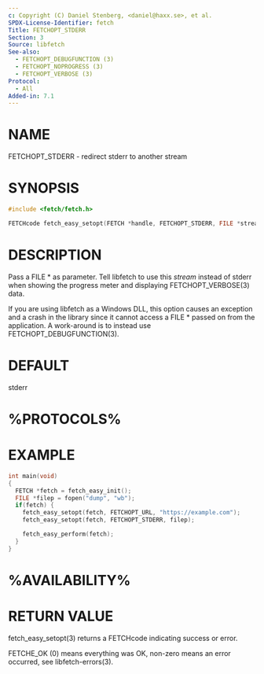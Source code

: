 ```yaml
---
c: Copyright (C) Daniel Stenberg, <daniel@haxx.se>, et al.
SPDX-License-Identifier: fetch
Title: FETCHOPT_STDERR
Section: 3
Source: libfetch
See-also:
  - FETCHOPT_DEBUGFUNCTION (3)
  - FETCHOPT_NOPROGRESS (3)
  - FETCHOPT_VERBOSE (3)
Protocol:
  - All
Added-in: 7.1
---
```


# NAME

FETCHOPT_STDERR - redirect stderr to another stream

# SYNOPSIS

~~~c
#include <fetch/fetch.h>

FETCHcode fetch_easy_setopt(FETCH *handle, FETCHOPT_STDERR, FILE *stream);
~~~

# DESCRIPTION

Pass a FILE * as parameter. Tell libfetch to use this *stream* instead of
stderr when showing the progress meter and displaying FETCHOPT_VERBOSE(3)
data.

If you are using libfetch as a Windows DLL, this option causes an exception and
a crash in the library since it cannot access a FILE * passed on from the
application. A work-around is to instead use FETCHOPT_DEBUGFUNCTION(3).

# DEFAULT

stderr

# %PROTOCOLS%

# EXAMPLE

~~~c
int main(void)
{
  FETCH *fetch = fetch_easy_init();
  FILE *filep = fopen("dump", "wb");
  if(fetch) {
    fetch_easy_setopt(fetch, FETCHOPT_URL, "https://example.com");
    fetch_easy_setopt(fetch, FETCHOPT_STDERR, filep);

    fetch_easy_perform(fetch);
  }
}
~~~

# %AVAILABILITY%

# RETURN VALUE

fetch_easy_setopt(3) returns a FETCHcode indicating success or error.

FETCHE_OK (0) means everything was OK, non-zero means an error occurred, see
libfetch-errors(3).
